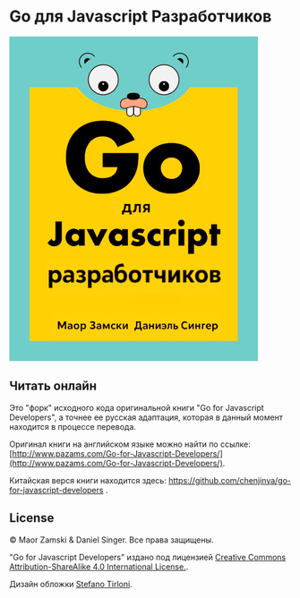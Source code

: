 # Go для Javascript Разработчиков

![book cover](/src/images/cover.png)

## Читать онлайн

Это "форк" исходного кода оригинальной книги "Go for Javascript Developers",
а точнее ее русская адаптация, которая в данный момент находится в процессе перевода.

Оригинал книги на английском языке можно найти по ссылке: [http://www.pazams.com/Go-for-Javascript-Developers/](http://www.pazams.com/Go-for-Javascript-Developers/).

Китайская верся книги находится здесь: https://github.com/chenjinya/go-for-javascript-developers .


## License

&copy; Maor Zamski & Daniel Singer. Все права защищены.

"Go for Javascript Developers" издано под лицензией [Creative Commons Attribution-ShareAlike 4.0 International License.](http://creativecommons.org/licenses/by-sa/4.0/).

Дизайн обложки [Stefano Tirloni](https://www.stedesign.com/).
